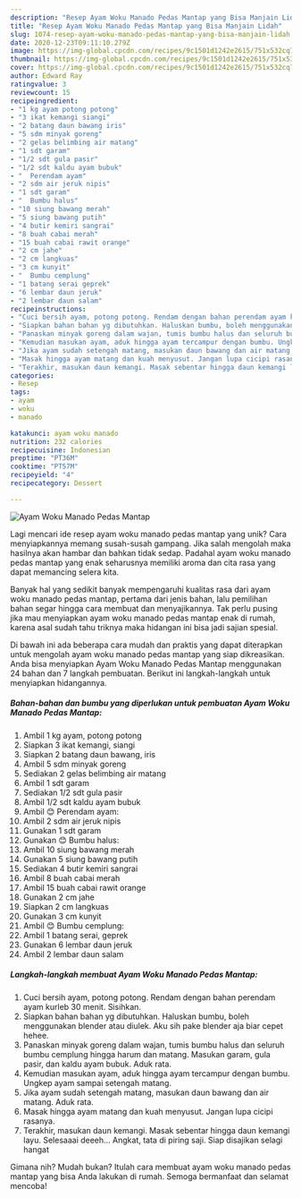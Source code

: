 ```yaml
---
description: "Resep Ayam Woku Manado Pedas Mantap yang Bisa Manjain Lidah"
title: "Resep Ayam Woku Manado Pedas Mantap yang Bisa Manjain Lidah"
slug: 1074-resep-ayam-woku-manado-pedas-mantap-yang-bisa-manjain-lidah
date: 2020-12-23T09:11:10.279Z
image: https://img-global.cpcdn.com/recipes/9c1501d1242e2615/751x532cq70/ayam-woku-manado-pedas-mantap-foto-resep-utama.jpg
thumbnail: https://img-global.cpcdn.com/recipes/9c1501d1242e2615/751x532cq70/ayam-woku-manado-pedas-mantap-foto-resep-utama.jpg
cover: https://img-global.cpcdn.com/recipes/9c1501d1242e2615/751x532cq70/ayam-woku-manado-pedas-mantap-foto-resep-utama.jpg
author: Edward Ray
ratingvalue: 3
reviewcount: 15
recipeingredient:
- "1 kg ayam potong potong"
- "3 ikat kemangi siangi"
- "2 batang daun bawang iris"
- "5 sdm minyak goreng"
- "2 gelas belimbing air matang"
- "1 sdt garam"
- "1/2 sdt gula pasir"
- "1/2 sdt kaldu ayam bubuk"
- "  Perendam ayam"
- "2 sdm air jeruk nipis"
- "1 sdt garam"
- "  Bumbu halus"
- "10 siung bawang merah"
- "5 siung bawang putih"
- "4 butir kemiri sangrai"
- "8 buah cabai merah"
- "15 buah cabai rawit orange"
- "2 cm jahe"
- "2 cm langkuas"
- "3 cm kunyit"
- "  Bumbu cemplung"
- "1 batang serai geprek"
- "6 lembar daun jeruk"
- "2 lembar daun salam"
recipeinstructions:
- "Cuci bersih ayam, potong potong. Rendam dengan bahan perendam ayam kurleb 30 menit. Sisihkan."
- "Siapkan bahan bahan yg dibutuhkan. Haluskan bumbu, boleh menggunakan blender atau diulek. Aku sih pake blender aja biar cepet hehee."
- "Panaskan minyak goreng dalam wajan, tumis bumbu halus dan seluruh bumbu cemplung hingga harum dan matang. Masukan garam, gula pasir, dan kaldu ayam bubuk. Aduk rata."
- "Kemudian masukan ayam, aduk hingga ayam tercampur dengan bumbu. Ungkep ayam sampai setengah matang."
- "Jika ayam sudah setengah matang, masukan daun bawang dan air matang. Aduk rata."
- "Masak hingga ayam matang dan kuah menyusut. Jangan lupa cicipi rasanya."
- "Terakhir, masukan daun kemangi. Masak sebentar hingga daun kemangi layu. Selesaaai deeeh... Angkat, tata di piring saji. Siap disajikan selagi hangat"
categories:
- Resep
tags:
- ayam
- woku
- manado

katakunci: ayam woku manado 
nutrition: 232 calories
recipecuisine: Indonesian
preptime: "PT36M"
cooktime: "PT57M"
recipeyield: "4"
recipecategory: Dessert

---
```



![Ayam Woku Manado Pedas Mantap](https://img-global.cpcdn.com/recipes/9c1501d1242e2615/751x532cq70/ayam-woku-manado-pedas-mantap-foto-resep-utama.jpg)

Lagi mencari ide resep ayam woku manado pedas mantap yang unik? Cara menyiapkannya memang susah-susah gampang. Jika salah mengolah maka hasilnya akan hambar dan bahkan tidak sedap. Padahal ayam woku manado pedas mantap yang enak seharusnya memiliki aroma dan cita rasa yang dapat memancing selera kita.



Banyak hal yang sedikit banyak mempengaruhi kualitas rasa dari ayam woku manado pedas mantap, pertama dari jenis bahan, lalu pemilihan bahan segar hingga cara membuat dan menyajikannya. Tak perlu pusing jika mau menyiapkan ayam woku manado pedas mantap enak di rumah, karena asal sudah tahu triknya maka hidangan ini bisa jadi sajian spesial.


Di bawah ini ada beberapa cara mudah dan praktis yang dapat diterapkan untuk mengolah ayam woku manado pedas mantap yang siap dikreasikan. Anda bisa menyiapkan Ayam Woku Manado Pedas Mantap menggunakan 24 bahan dan 7 langkah pembuatan. Berikut ini langkah-langkah untuk menyiapkan hidangannya.

<!--inarticleads1-->

##### Bahan-bahan dan bumbu yang diperlukan untuk pembuatan Ayam Woku Manado Pedas Mantap:

1. Ambil 1 kg ayam, potong potong
1. Siapkan 3 ikat kemangi, siangi
1. Siapkan 2 batang daun bawang, iris
1. Ambil 5 sdm minyak goreng
1. Sediakan 2 gelas belimbing air matang
1. Ambil 1 sdt garam
1. Sediakan 1/2 sdt gula pasir
1. Ambil 1/2 sdt kaldu ayam bubuk
1. Ambil  😊 Perendam ayam:
1. Ambil 2 sdm air jeruk nipis
1. Gunakan 1 sdt garam
1. Gunakan  😊 Bumbu halus:
1. Ambil 10 siung bawang merah
1. Gunakan 5 siung bawang putih
1. Sediakan 4 butir kemiri sangrai
1. Ambil 8 buah cabai merah
1. Ambil 15 buah cabai rawit orange
1. Gunakan 2 cm jahe
1. Siapkan 2 cm langkuas
1. Gunakan 3 cm kunyit
1. Ambil  😊 Bumbu cemplung:
1. Ambil 1 batang serai, geprek
1. Gunakan 6 lembar daun jeruk
1. Ambil 2 lembar daun salam




<!--inarticleads2-->

##### Langkah-langkah membuat Ayam Woku Manado Pedas Mantap:

1. Cuci bersih ayam, potong potong. Rendam dengan bahan perendam ayam kurleb 30 menit. Sisihkan.
1. Siapkan bahan bahan yg dibutuhkan. Haluskan bumbu, boleh menggunakan blender atau diulek. Aku sih pake blender aja biar cepet hehee.
1. Panaskan minyak goreng dalam wajan, tumis bumbu halus dan seluruh bumbu cemplung hingga harum dan matang. Masukan garam, gula pasir, dan kaldu ayam bubuk. Aduk rata.
1. Kemudian masukan ayam, aduk hingga ayam tercampur dengan bumbu. Ungkep ayam sampai setengah matang.
1. Jika ayam sudah setengah matang, masukan daun bawang dan air matang. Aduk rata.
1. Masak hingga ayam matang dan kuah menyusut. Jangan lupa cicipi rasanya.
1. Terakhir, masukan daun kemangi. Masak sebentar hingga daun kemangi layu. Selesaaai deeeh... Angkat, tata di piring saji. Siap disajikan selagi hangat




Gimana nih? Mudah bukan? Itulah cara membuat ayam woku manado pedas mantap yang bisa Anda lakukan di rumah. Semoga bermanfaat dan selamat mencoba!
